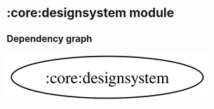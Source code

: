 # :core:designsystem module

## Dependency graph

![Dependency graph](../../docs/images/graphs/dep_graph_core_designsystem.svg)
